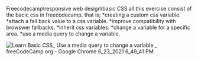 Freecodecamp\responsive web design\basic CSS all 
this exercise consist of the bacic css in freecodecamp.
that is;
*creating a custom css variable.
*attach a fall back value to a css variable.
*improve compatibility with browswer fallbacks.
*inherit css variables.
*change a variable for a specific area.
*use a media query to change a variable.

![Learn Basic CSS_ Use a media query to change a variable _ freeCodeCamp org - Google Chrome 6_23_2021 6_49_41 PM](https://user-images.githubusercontent.com/84879557/123145488-ca38e600-d454-11eb-9dc9-9b5ffe0c1ce7.png)

